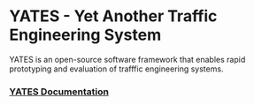 
# YATES - Yet Another Traffic Engineering System

YATES is an open-source software framework that enables rapid prototyping and evaluation of trafffic engineering systems.

### [YATES Documentation](http://www.cs.cornell.edu/~praveenk/yates/)
